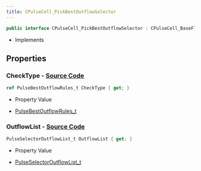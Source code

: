 ```yaml
---
title: CPulseCell_PickBestOutflowSelector
---
```


```csharp
public interface CPulseCell_PickBestOutflowSelector : CPulseCell_BaseFlow, CPulseCell_Base, ISchemaClass<CPulseCell_Base>, ISchemaClass<CPulseCell_BaseFlow>, ISchemaClass<CPulseCell_PickBestOutflowSelector>, ISchemaField, ISchemaClass, INativeHandle
```

- Implements

## Properties

### **CheckType** - [Source Code](https://github.com/swiftly-solution/swiftlys2/blob/main/managed/src/SwiftlyS2.Generated/Schemas/Interfaces/CPulseCell_PickBestOutflowSelector.cs#L16)

```csharp
ref PulseBestOutflowRules_t CheckType { get; }
```

- Property Value

- [PulseBestOutflowRules_t](/docs/api/shared/schemadefinitions/pulsebestoutflowrules_t)

### **OutflowList** - [Source Code](https://github.com/swiftly-solution/swiftlys2/blob/main/managed/src/SwiftlyS2.Generated/Schemas/Interfaces/CPulseCell_PickBestOutflowSelector.cs#L18)

```csharp
PulseSelectorOutflowList_t OutflowList { get; }
```

- Property Value

- [PulseSelectorOutflowList_t](/docs/api/shared/schemadefinitions/pulseselectoroutflowlist_t)

